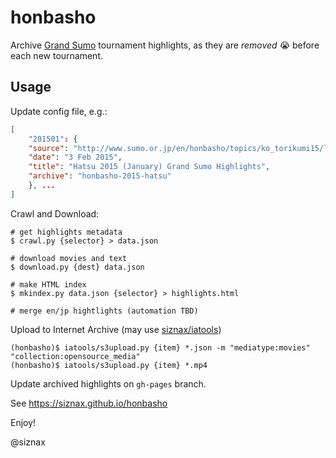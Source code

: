 honbasho
========

Archive [Grand Sumo](http://www.sumo.or.jp/en/) tournament
highlights, as they are _removed_ :sob: before each new tournament. 

Usage
-----

Update config file, e.g.:

```json
[
    "201501": {
	"source": "http://www.sumo.or.jp/en/honbasho/topics/ko_torikumi15/list",
	"date": "3 Feb 2015",
	"title": "Hatsu 2015 (January) Grand Sumo Highlights",
	"archive": "honbasho-2015-hatsu"
    }, ...
]
```

Crawl and Download:

```shell
# get highlights metadata
$ crawl.py {selector} > data.json

# download movies and text
$ download.py {dest} data.json

# make HTML index
$ mkindex.py data.json {selector} > highlights.html

# merge en/jp hightlights (automation TBD)
```

Upload to Internet Archive (may use [siznax/iatools](https://github.com/siznax/iatools))

```shell
(honbasho)$ iatools/s3upload.py {item} *.json -m "mediatype:movies" "collection:opensource_media"
(honbasho)$ iatools/s3upload.py {item} *.mp4
```

Update archived highlights on `gh-pages` branch.

See https://siznax.github.io/honbasho

Enjoy!

@siznax
